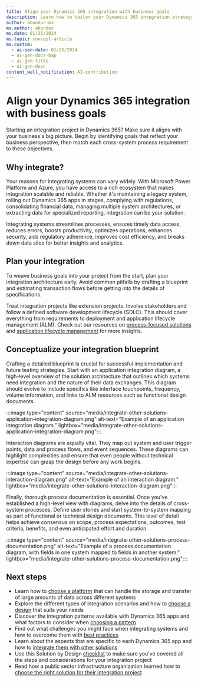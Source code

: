 ```yaml
---
title: Align your Dynamics 365 integration with business goals
description: Learn how to tailor your Dynamics 365 integration strategy to support your business objectives effectively.
author: abunduc-ms
ms.author: abunduc
ms.date: 01/25/2024
ms.topic: concept-article
ms.custom:
  - ai-seo-date: 01/25/2024
  - ai-gen-docs-bap
  - ai-gen-title
  - ai-gen-desc
content_well_notification: AI-contribution
---
```


# Align your Dynamics 365 integration with business goals

Starting an integration project in Dynamics 365? Make sure it aligns with your business's big picture. Begin by identifying goals that reflect your business perspective, then match each cross-system process requirement to these objectives.

## Why integrate?

Your reasons for integrating systems can vary widely. With Microsoft Power Platform and Azure, you have access to a rich ecosystem that makes integration scalable and reliable. Whether it's maintaining a legacy system, rolling out Dynamics 365 apps in stages, complying with regulations, consolidating financial data, managing multiple system architectures, or extracting data for specialized reporting, integration can be your solution.

Integrating systems streamlines processes, ensures timely data access, reduces errors, boosts productivity, optimizes operations, enhances security, aids regulatory adherence, improves cost efficiency, and breaks down data silos for better insights and analytics.

## Plan your integration

To weave business goals into your project from the start, plan your integration architecture early. Avoid common pitfalls by drafting a blueprint and estimating transaction flows before getting into the details of specifications.

Treat integration projects like extension projects. Involve stakeholders and follow a defined software development lifecycle (SDLC). This should cover everything from requirements to deployment and application lifecycle management (ALM). Check out our resources on [process-focused solutions](process-focused-solution.md) and [application lifecycle management](application-lifecycle-management.md) for more insights.

## Conceptualize your integration blueprint

Crafting a detailed blueprint is crucial for successful implementation and future testing strategies. Start with an application integration diagram, a high-level overview of the solution architecture that outlines which systems need integration and the nature of their data exchanges. This diagram should evolve to include specifics like interface touchpoints, frequency, volume information, and links to ALM resources such as functional design documents.

:::image type="content" source="media/integrate-other-solutions-application-integration-diagram.png" alt-text="Example of an application integration diagram." lightbox="media/integrate-other-solutions-application-integration-diagram.png":::

Interaction diagrams are equally vital. They map out system and user trigger points, data and process flows, and event sequences. These diagrams can highlight complexities and ensure that even people without technical expertise can grasp the design before any work begins.

:::image type="content" source="media/integrate-other-solutions-interaction-diagram.png" alt-text="Example of an interaction diagram." lightbox="media/integrate-other-solutions-interaction-diagram.png":::

Finally, thorough process documentation is essential. Once you've established a high-level view with diagrams, delve into the details of cross-system processes. Define user stories and start system-to-system mapping as part of functional or technical design documents. This level of detail helps achieve consensus on scope, process expectations, outcomes, test criteria, benefits, and even anticipated effort and duration.

:::image type="content" source="media/integrate-other-solutions-process-documentation.png" alt-text="Example of a process documentation diagram, with fields in one system mapped to fields in another system." lightbox="media/integrate-other-solutions-process-documentation.png":::

## Next steps

- Learn how to [choose a platform](integrate-other-solutions-choose-platform.md) that can handle the storage and transfer of large amounts of data across different systems
- Explore the different types of integration scenarios and how to [choose a design](integrate-other-solutions-choose-design.md) that suits your needs
- Discover the integration patterns available with Dynamics 365 apps and what factors to consider when [choosing a pattern](integrate-other-solutions-choose-pattern.md)
- Find out what challenges you might face when integrating systems and how to overcome them with [best practices](integrate-other-solutions-challenges.md)
- Learn about the aspects that are specific to each Dynamics 365 app and how to [integrate them with other solutions](integrate-other-solutions-guidance-product.md)
- Use this Solution by Design [checklist](integrate-other-solutions-checklist.md) to make sure you've covered all the steps and considerations for your integration project
- Read how a public sector infrastructure organization learned how to [choose the right solution for their integration project](integrate-other-solutions-case-study.md)
